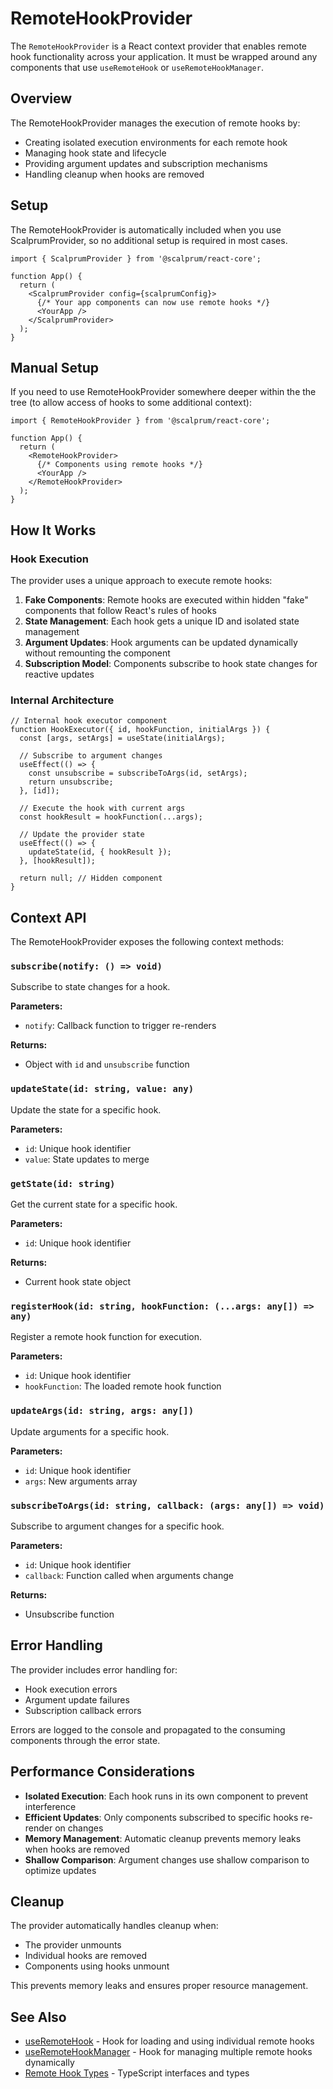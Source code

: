# RemoteHookProvider

The `RemoteHookProvider` is a React context provider that enables remote hook functionality across your application. It must be wrapped around any components that use `useRemoteHook` or `useRemoteHookManager`.

## Overview

The RemoteHookProvider manages the execution of remote hooks by:
- Creating isolated execution environments for each remote hook
- Managing hook state and lifecycle
- Providing argument updates and subscription mechanisms
- Handling cleanup when hooks are removed

## Setup

The RemoteHookProvider is automatically included when you use ScalprumProvider, so no additional setup is required in most cases.

```tsx
import { ScalprumProvider } from '@scalprum/react-core';

function App() {
  return (
    <ScalprumProvider config={scalprumConfig}>
      {/* Your app components can now use remote hooks */}
      <YourApp />
    </ScalprumProvider>
  );
}
```

## Manual Setup

If you need to use RemoteHookProvider somewhere deeper within the the tree (to allow access of hooks to some additional context):

```tsx
import { RemoteHookProvider } from '@scalprum/react-core';

function App() {
  return (
    <RemoteHookProvider>
      {/* Components using remote hooks */}
      <YourApp />
    </RemoteHookProvider>
  );
}
```

## How It Works

### Hook Execution

The provider uses a unique approach to execute remote hooks:

1. **Fake Components**: Remote hooks are executed within hidden "fake" components that follow React's rules of hooks
2. **State Management**: Each hook gets a unique ID and isolated state management
3. **Argument Updates**: Hook arguments can be updated dynamically without remounting the component
4. **Subscription Model**: Components subscribe to hook state changes for reactive updates

### Internal Architecture

```tsx
// Internal hook executor component
function HookExecutor({ id, hookFunction, initialArgs }) {
  const [args, setArgs] = useState(initialArgs);

  // Subscribe to argument changes
  useEffect(() => {
    const unsubscribe = subscribeToArgs(id, setArgs);
    return unsubscribe;
  }, [id]);

  // Execute the hook with current args
  const hookResult = hookFunction(...args);

  // Update the provider state
  useEffect(() => {
    updateState(id, { hookResult });
  }, [hookResult]);

  return null; // Hidden component
}
```

## Context API

The RemoteHookProvider exposes the following context methods:

### `subscribe(notify: () => void)`

Subscribe to state changes for a hook.

**Parameters:**
- `notify`: Callback function to trigger re-renders

**Returns:**
- Object with `id` and `unsubscribe` function

### `updateState(id: string, value: any)`

Update the state for a specific hook.

**Parameters:**
- `id`: Unique hook identifier
- `value`: State updates to merge

### `getState(id: string)`

Get the current state for a specific hook.

**Parameters:**
- `id`: Unique hook identifier

**Returns:**
- Current hook state object

### `registerHook(id: string, hookFunction: (...args: any[]) => any)`

Register a remote hook function for execution.

**Parameters:**
- `id`: Unique hook identifier
- `hookFunction`: The loaded remote hook function

### `updateArgs(id: string, args: any[])`

Update arguments for a specific hook.

**Parameters:**
- `id`: Unique hook identifier
- `args`: New arguments array

### `subscribeToArgs(id: string, callback: (args: any[]) => void)`

Subscribe to argument changes for a specific hook.

**Parameters:**
- `id`: Unique hook identifier
- `callback`: Function called when arguments change

**Returns:**
- Unsubscribe function

## Error Handling

The provider includes error handling for:
- Hook execution errors
- Argument update failures
- Subscription callback errors

Errors are logged to the console and propagated to the consuming components through the error state.

## Performance Considerations

- **Isolated Execution**: Each hook runs in its own component to prevent interference
- **Efficient Updates**: Only components subscribed to specific hooks re-render on changes
- **Memory Management**: Automatic cleanup prevents memory leaks when hooks are removed
- **Shallow Comparison**: Argument changes use shallow comparison to optimize updates

## Cleanup

The provider automatically handles cleanup when:
- The provider unmounts
- Individual hooks are removed
- Components using hooks unmount

This prevents memory leaks and ensures proper resource management.

## See Also

- [useRemoteHook](./use-remote-hook.md) - Hook for loading and using individual remote hooks
- [useRemoteHookManager](./use-remote-hook-manager.md) - Hook for managing multiple remote hooks dynamically
- [Remote Hook Types](./remote-hook-types.md) - TypeScript interfaces and types